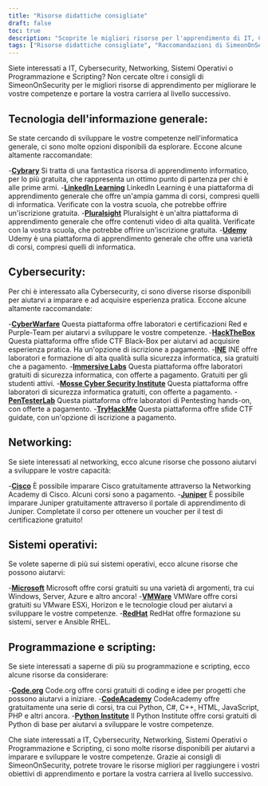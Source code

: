 ```yaml
---
title: "Risorse didattiche consigliate"
draft: false
toc: true
description: "Scoprite le migliori risorse per l'apprendimento di IT, Cybersecurity, Networking, Sistemi Operativi, Programmazione e Scripting con le raccomandazioni di SimeonOnSecurity. Dalle piattaforme online gratuite come Cybrary, Code.org e CodeAcademy a quelle a pagamento come LinkedIn Learning, Pluralsight e TryHackMe, troverete una vasta gamma di opzioni per soddisfare i vostri obiettivi di apprendimento. Migliorate le vostre competenze in settori come Cisco, Juniper, Windows, VMware e Red Hat con formazione e certificazioni gratuite. Portate la vostra carriera al livello successivo con le risorse di apprendimento più apprezzate di SimeonOnSecurity."
tags: ["Risorse didattiche consigliate", "Raccomandazioni di SimeonOnSecurity", "IT", "Sicurezza informatica", "Collegamento in rete", "Sistemi operativi", "Programmazione e scripting", "Cibrario", "Apprendimento su LinkedIn", "Pluralsight", "Udemy", "Guerra informatica", "HackTheBox", "INE", "Laboratori immersivi", "Istituto di sicurezza informatica Mosse", "PenTesterLab", "TryHackMe", "Cisco", "Ginepro", "Microsoft", "VMWare", "RedHat", "Codice.org", "CodeAcademy", "Istituto Python"]
---
```


Siete interessati a IT, Cybersecurity, Networking, Sistemi Operativi o Programmazione e Scripting? Non cercate oltre i consigli di SimeonOnSecurity per le migliori risorse di apprendimento per migliorare le vostre competenze e portare la vostra carriera al livello successivo.

## Tecnologia dell'informazione generale:

Se state cercando di sviluppare le vostre competenze nell'informatica generale, ci sono molte opzioni disponibili da esplorare. Eccone alcune altamente raccomandate:

-[**Cybrary**](https://www.cybrary.it/) Si tratta di una fantastica risorsa di apprendimento informatico, per lo più gratuita, che rappresenta un ottimo punto di partenza per chi è alle prime armi.
-[**LinkedIn Learning**](https://www.lynda.com/) LinkedIn Learning è una piattaforma di apprendimento generale che offre un'ampia gamma di corsi, compresi quelli di informatica. Verificate con la vostra scuola, che potrebbe offrire un'iscrizione gratuita.
-[**Pluralsight**](https://www.pluralsight.com/) Pluralsight è un'altra piattaforma di apprendimento generale che offre contenuti video di alta qualità. Verificate con la vostra scuola, che potrebbe offrire un'iscrizione gratuita.
-[**Udemy**](https://www.udemy.com/) Udemy è una piattaforma di apprendimento generale che offre una varietà di corsi, compresi quelli di informatica.

## Cybersecurity:

Per chi è interessato alla Cybersecurity, ci sono diverse risorse disponibili per aiutarvi a imparare e ad acquisire esperienza pratica. Eccone alcune altamente raccomandate:

-[**CyberWarfare**](https://cyberwarfare.live/) Questa piattaforma offre laboratori e certificazioni Red e Purple-Team per aiutarvi a sviluppare le vostre competenze.
-[**HackTheBox**](https://www.hackthebox.eu/) Questa piattaforma offre sfide CTF Black-Box per aiutarvi ad acquisire esperienza pratica. Ha un'opzione di iscrizione a pagamento.
-[**INE**](https://ine.com/) INE offre laboratori e formazione di alta qualità sulla sicurezza informatica, sia gratuiti che a pagamento.
-[**Immersive Labs**](https://www.immersivelabs.com/) Questa piattaforma offre laboratori gratuiti di sicurezza informatica, con offerte a pagamento. Gratuiti per gli studenti attivi.
-[**Mosse Cyber Security Institute**](https://platform.mosse-institute.com/#/) Questa piattaforma offre laboratori di sicurezza informatica gratuiti, con offerte a pagamento.
-[**PenTesterLab**](https://pentesterlab.com/) Questa piattaforma offre laboratori di Pentesting hands-on, con offerte a pagamento.
-[**TryHackMe**](https://tryhackme.com/) Questa piattaforma offre sfide CTF guidate, con un'opzione di iscrizione a pagamento.

## Networking:

Se siete interessati al networking, ecco alcune risorse che possono aiutarvi a sviluppare le vostre capacità:

-[**Cisco**](https://www.cisco.com/c/m/en_sg/partners/cisco-networking-academy/index.html) È possibile imparare Cisco gratuitamente attraverso la Networking Academy di Cisco. Alcuni corsi sono a pagamento.
-[**Juniper**](https://learningportal.juniper.net/juniper/default.aspx) È possibile imparare Juniper gratuitamente attraverso il portale di apprendimento di Juniper. Completate il corso per ottenere un voucher per il test di certificazione gratuito!

## Sistemi operativi:

Se volete saperne di più sui sistemi operativi, ecco alcune risorse che possono aiutarvi:

-[**Microsoft**](https://docs.microsoft.com/en-us/learn/) Microsoft offre corsi gratuiti su una varietà di argomenti, tra cui Windows, Server, Azure e altro ancora!
-[**VMWare**](https://www.vmware.com/education-services/learning-zone.html) VMWare offre corsi gratuiti su VMware ESXi, Horizon e le tecnologie cloud per aiutarvi a sviluppare le vostre competenze.
-[**RedHat**](https://www.redhat.com/en/services/training-and-certification) RedHat offre formazione su sistemi, server e Ansible RHEL.

## Programmazione e scripting:

Se siete interessati a saperne di più su programmazione e scripting, ecco alcune risorse da considerare:

-[**Code.org**](https://studio.code.org/courses) Code.org offre corsi gratuiti di coding e idee per progetti che possono aiutarvi a iniziare.
-[**CodeAcademy**](https://www.codecademy.com/) CodeAcademy offre gratuitamente una serie di corsi, tra cui Python, C#, C++, HTML, JavaScript, PHP e altri ancora.
-[**Python Institute**](https://pythoninstitute.org/free-python-courses/) Il Python Institute offre corsi gratuiti di Python di base per aiutarvi a sviluppare le vostre competenze.

Che siate interessati a IT, Cybersecurity, Networking, Sistemi Operativi o Programmazione e Scripting, ci sono molte risorse disponibili per aiutarvi a imparare e sviluppare le vostre competenze. Grazie ai consigli di SimeonOnSecurity, potrete trovare le risorse migliori per raggiungere i vostri obiettivi di apprendimento e portare la vostra carriera al livello successivo.
